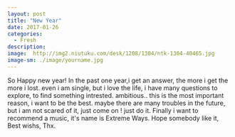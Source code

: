 ```yaml
---
layout: post
title: "New Year"
date: 2017-01-26
categories:
  - Fresh
description: 
image:  http://img2.niutuku.com/desk/1208/1304/ntk-1304-40465.jpg
image-sm: ./image/yourname.jpg
---
```

So Happy new year! In the past one year,i get an answer, the more i get the more i lost.
even i am single, but i love the life, i have many questions to explore, to find something intrested.
ambitious.. this is the most important reason, i want to be the best. maybe there are many troubles in the future, but i am not scared of it, just come on ! just do it.
Finally i want to recommend a music, it's name is Extreme Ways.
Hope somebody like it, Best wishs, Thx.
